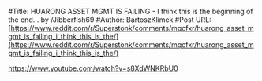#Title: HUARONG ASSET MGMT IS FAILING - I think this is the beginning of the end... by /Jibberfish69
#Author: BartoszKlimek
#Post URL: [https://www.reddit.com/r/Superstonk/comments/mqcfxr/huarong_asset_mgmt_is_failing_i_think_this_is_the/](https://www.reddit.com/r/Superstonk/comments/mqcfxr/huarong_asset_mgmt_is_failing_i_think_this_is_the/)


https://www.youtube.com/watch?v=s8XdWNKRbU0